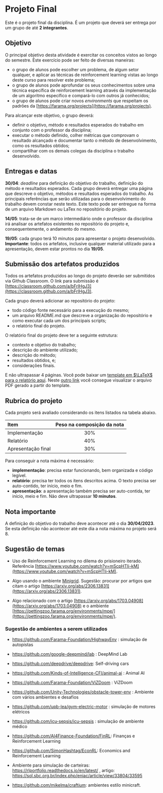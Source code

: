 # Projeto Final

Este é o projeto final da disciplina. É um projeto que deverá ser entrega por um grupo de até **2 integrantes**. 

## Objetivo

O principal objetivo desta atividade é exercitar os conceitos vistos ao longo do semestre. Este exercício pode ser feito de diversas maneiras: 

* o grupo de alunos pode escolher um problema, de algum setor qualquer, e aplicar as técnicas de reinforcement learning vistas ao longo deste curso para resolver este problema;
* o grupo de alunos pode aprofundar os seus conhecimentos sobre uma técnica específica de reinforcement learning através da implementação de um algoritmo específico e compará-lo com outros já conhecidos;
* o grupo de alunos pode criar novos *environments* que respeitam os padrões da [https://farama.org/projects](https://farama.org/projects).


Para alcançar este objetivo, o grupo deverá: 

* definir o objetivo, método e resultados esperados do trabalho em conjunto com o professor da disciplina;
* executar o método definido, colher métricas que comprovam o resultado alcançado e documentar tanto o método de desenvolvimento, como os resultados obtidos;
* compartilhar com os demais colegas da disciplina o trabalho desenvolvido. 


## Entregas e datas


**30/04**: *deadline* para definição do objetivo do trabalho, definição do método e resultados esperados. Cada grupo deverá entregar uma página que descreve o objetivo, métodos e resultados esperados do trabalho. As principais referências que serão utilizadas para o desenvolvimento do trabalho devem constar neste texto. Este texto pode ser entregue na forma de um arquivo Markdown ou LaTex no repositório do projeto.  

**14/05**: trata-se de um marco intermediário onde o professor da disciplina irá analisar os artefatos existentes no repositório do projeto e, consequentemente, o andamento do mesmo. 

**19/05**: cada grupo terá 10 minutos para apresentar o projeto desenvolvido. **Importante**: todos os artefatos, inclusive qualquer material utilizado para a apresentação, devem estar prontos no dia **19/05**. 


## Submissão dos artefatos produzidos

Todos os artefatos produzidos ao longo do projeto deverão ser submitidos via Github Classroom. O link para submissão é [https://classroom.github.com/a/bFrIHgJ3](https://classroom.github.com/a/bFrIHgJ3).

Cada grupo deverá adicionar ao repositório do projeto: 

* todo código fonte necessário para a execução do mesmo;
* um arquivo README.md que descreve a organização do repositório e como executar cada um dos principais scripts;
* o relatório final do projeto. 

O relatório final do projeto deve ter a seguinte estrutura: 

* contexto e objetivo do trabalho;  
* descrição do ambiente utilizado;
* descrição do método;
* resultados obtidos, e;
* considerações finais. 

E não ultrapassar 4 páginas. Você pode baixar um [template em $\LaTeX$ para o relatório aqui](template_latex.zip). Neste [outro link](template_relatorio.pdf) você consegue visualizar o arquivo PDF gerado a partir do template.

## Rubrica do projeto

Cada projeto será avaliado considerando os itens listados na tabela abaixo. 

|Item | Peso na composição da nota|
|:----|:-------------------------:|
| Implementação | 30%             |
| Relatório     | 40%             |
| Apresentação final | 30%        |

Para conseguir a nota máxima é necessário: 

* **implementação**: precisa estar funcionando, bem organizada e código legível.
* **relatório**: precisa ter todos os itens descritos acima. O texto precisa ser auto-contido, ter início, meio e fim. 
* **apresentação**: a apresentação também precisa ser auto-contida, ter início, meio e fim. Não deve ultrapassar **10 minutos**.  

## Nota importante

A definição do objetivo do trabalho deve acontecer até o dia **30/04/2023**. Se esta definição não acontecer até este dia a nota máxima no projeto será 8. 

## Sugestão de temas

* Uso de Reinforcement Learning no dilema do prisioneiro iterado. Referência [https://www.youtube.com/watch?v=mScpHTIi-kM](https://www.youtube.com/watch?v=mScpHTIi-kM).

* Algo usando o ambiente [Minigrid](https://minigrid.farama.org/). Sugestão: procurar por artigos que citam o artigo [https://arxiv.org/abs/2306.13831](https://arxiv.org/abs/2306.13831).

* Algo relacionado com o artigo [https://arxiv.org/abs/1703.04908](https://arxiv.org/abs/1703.04908) e o ambiente [https://pettingzoo.farama.org/environments/mpe/](https://pettingzoo.farama.org/environments/mpe/).

### Sugestão de ambientes a serem utilizados

* https://github.com/Farama-Foundation/HighwayEnv : simulação de autopistas

* https://github.com/google-deepmind/lab : DeepMind Lab

* https://github.com/deepdrive/deepdrive: Self-driving cars

* https://github.com/Kinds-of-Intelligence-CFI/animal-ai : Animal AI

* https://github.com/Farama-Foundation/ViZDoom : ViZDoom

* https://github.com/Unity-Technologies/obstacle-tower-env : Ambiente com vários ambientes e desafios

* https://github.com/upb-lea/gym-electric-motor : simulação de motores elétricos

* https://github.com/icu-sepsis/icu-sepsis : simulação de ambiente médico

* https://github.com/AI4Finance-Foundation/FinRL: Finanças e Reinforcement Learning

* https://github.com/SimonHashtag/EconRL: Economics and Reinforcement Learning

* Ambiente para simulação de carteiras: https://rlportfolio.readthedocs.io/en/latest/ , artigo: https://sol.sbc.org.br/index.php/eniac/article/view/33804/33595

* https://github.com/mikelma/craftium: ambientes estilo minicraft. 


